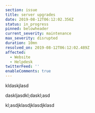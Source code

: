 ```yaml
---
section: issue
title: server upgrades
date: 2019-08-12T06:12:02.356Z
status: in_progress
pinned: belowheader
current_severity: maintenance
max_severity: disrupted
duration: 10mn
resolved_on: 2019-08-12T06:12:02.489Z
affected:
  - Website
  - Helpdesk
twitterFeed: ''
enableComments: true
---
```

kldaskjlasd

daskljasdkl;daskl;asd

kl;asdjklasdjklasdjklasd
